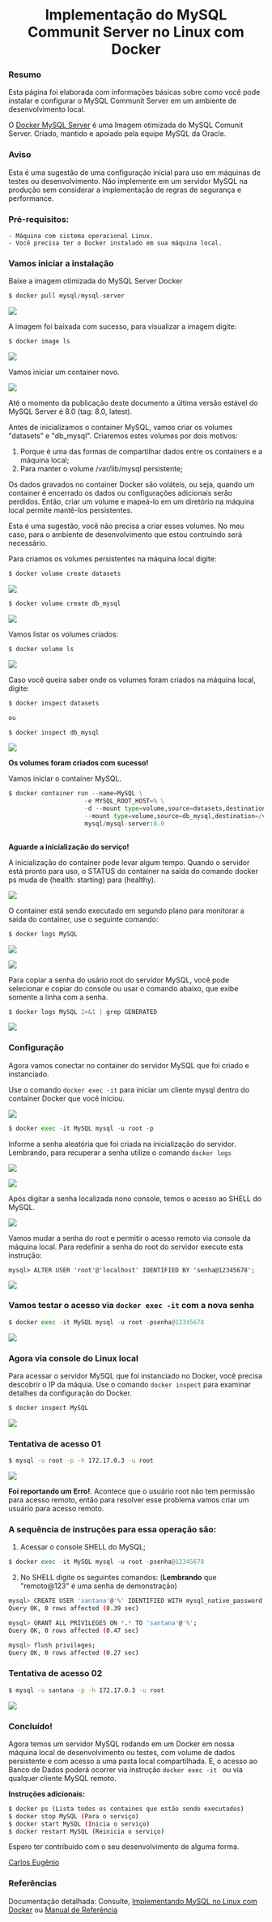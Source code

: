 # <center>Implementação do MySQL Communit Server no Linux com Docker</center>


### Resumo


Esta página foi elaborada com informações básicas sobre como você pode instalar e configurar o MySQL Communit Server em um ambiente de desenvolvimento local.


O [Docker MySQL Server](https://hub.docker.com/r/mysql/mysql-server) é uma Imagem otimizada do MySQL Comunit Server. Criado, mantido e apoiado pela equipe MySQL da Oracle.


### Aviso

Esta é uma sugestão de uma configuração inicial para uso em máquinas de testes ou desenvolvimento. Não implemente em um servidor MySQL na produção sem considerar a implementação de regras de segurança e performance.



### Pré-requisitos:    

    - Máquina com sistema operacional Linux.
    - Você precisa ter o Docker instalado em sua máquina local.



### Vamos iniciar a instalação


Baixe a imagem otimizada do MySQL Server Docker

<!-- #region -->
```python
$ docker pull mysql/mysql-server
```
<!-- #endregion -->

![](img/docker-pull-mysql-server.png)


A imagem foi baixada com sucesso, para visualizar a imagem digite:

<!-- #region -->
```python
$ docker image ls
```
<!-- #endregion -->

![](img/docker-image-ls.png)


Vamos iniciar um container novo.


![](img/docker-container-run.png)


Até o momento da publicação deste documento a última versão estável do MySQL Server é 8.0 (tag: 8.0, latest).


Antes de inicializamos o container MySQL, vamos criar os volumes "datasets" e "db_mysql". Criaremos estes volumes por dois motivos:

1. Porque é uma das formas de compartilhar dados entre os containers e a máquina local;
2. Para manter o volume /var/lib/mysql persistente; 

Os dados gravados no container Docker são voláteis, ou seja, quando um container é encerrado os dados ou configurações adicionais serão perdidos. Então, criar um volume e mapeá-lo em um diretório na máquina local permite mantê-los persistentes. 

Esta é uma sugestão, você não precisa a criar esses volumes. No meu caso, para o ambiente de desenvolvimento que estou contruindo será necessário.



Para criamos os volumes persistentes na máquina local digite:

<!-- #region -->
```python
$ docker volume create datasets

```

<!-- #endregion -->

![](img/docker-volume-create.png)

<!-- #region -->
```python
$ docker volume create db_mysql

```
<!-- #endregion -->

![](img/docker-volume-create2.png)


Vamos listar os volumes criados:

<!-- #region -->
```python
$ docker volume ls

```
<!-- #endregion -->

![](img/docker-volumes.png)


Caso você queira saber onde os volumes foram criados na máquina local, digite:

<!-- #region -->
```python
$ docker inspect datasets

ou 

$ docker inspect db_mysql

```
<!-- #endregion -->

![](img/docker-inspect.png)


**Os volumes foram criados com sucesso!**


Vamos iniciar o container MySQL.

<!-- #region -->
```python
$ docker container run --name=MySQL \
                     -e MYSQL_ROOT_HOST=% \
                     -d --mount type=volume,source=datasets,destination=/opt/datasets \
                     --mount type=volume,source=db_mysql,destination=/var/lib/mysql  \
                     mysql/mysql-server:8.0
        
```
<!-- #endregion -->

**Aguarde a inicialização do serviço!**


A inicialização do container pode levar algum tempo. Quando o servidor está pronto para uso, o STATUS do container na saída do comando docker ps muda de (health: starting) para (healthy).


![](img/docker-container-run-ps.png)


O container está sendo executado em segundo plano para monitorar a saída do container, use o seguinte comando:

<!-- #region -->
```python
$ docker logs MySQL

```
<!-- #endregion -->

![](img/docker-log-mysql.png)


![](img/docker-logs-mysql.png)


Para copiar a senha do usário root do servidor MySQL, você pode selecionar e copiar do console ou usar o comando abaixo, que exibe somente a linha com a senha.

<!-- #region -->
```python
$ docker logs MySQL 2>&1 | grep GENERATED
```
<!-- #endregion -->

![](img/docker-logs-senha.png)


### Configuração


Agora vamos conectar no container do servidor MySQL que foi criado e instanciado.


Use o comando ``` docker exec -it ``` para iniciar um cliente mysql dentro do container Docker que você iniciou.


![](img/docker-exec-it.png)

<!-- #region -->
```python
$ docker exec -it MySQL mysql -u root -p
```
<!-- #endregion -->

Informe a senha aleatória que foi criada na inicialização do servidor. Lembrando, para recuperar a senha utilize o comando ``` docker logs ```


![](img/docker-log-senha-mysql.png)


![](img/docker-exec-it-root.png)


Após digitar a senha localizada nono console, temos o acesso ao SHELL do MySQL.


![](img/mysql.png)


Vamos mudar a senha do root e permitir o acesso remoto via console da máquina local. Para  redefinir a senha do root do servidor execute esta instrução:


```mysql 
mysql> ALTER USER 'root'@'localhost' IDENTIFIED BY 'senha@12345678';
``` 


![](img/alter-user1.png)


### Vamos testar o acesso via ``` docker exec -it ``` com a nova senha

<!-- #region -->
```python 
$ docker exec -it MySQL mysql -u root -psenha@12345678
``` 
<!-- #endregion -->

![](img/docker-exe-mysql-uroot.png)


### Agora via console do Linux local


Para acessar o servidor MySQL que foi instanciado no Docker, você precisa descobrir o IP da máquia. Use o comando ``` docker inspect ``` para examinar detalhes da configuração do Docker.

<!-- #region -->
```python 
$ docker inspect MySQL
```
<!-- #endregion -->

![](img/ip-addr.png)


### Tentativa de acesso 01 

<!-- #region -->
```bash 
$ mysql -u root -p -h 172.17.0.3 -u root
``` 
<!-- #endregion -->

![](img/erro1.png)


**Foi reportando um Erro!**. Acontece que o usuário root não tem permissão para acesso remoto, então para resolver esse problema vamos criar um usuário para acesso remoto.


### A sequência de instruções para essa operação são:


1. Acessar o console SHELL do MySQL;

<!-- #region -->
```python 
$ docker exec -it MySQL mysql -u root -psenha@12345678
``` 
<!-- #endregion -->

2. No SHELL digite os seguintes comandos: (**Lembrando** que "remoto@123" é uma senha de demonstração)

<!-- #region -->
```bash 
mysql> CREATE USER 'santana'@'%' IDENTIFIED WITH mysql_native_password BY 'remoto@123';
Query OK, 0 rows affected (0.39 sec)

mysql> GRANT ALL PRIVILEGES ON *.* TO 'santana'@'%';
Query OK, 0 rows affected (0.47 sec)

mysql> flush privileges;
Query OK, 0 rows affected (0.27 sec)
```
<!-- #endregion -->

### Tentativa de acesso 02

<!-- #region -->
```bash 
$ mysql -u santana -p -h 172.17.0.3 -u root
``` 
<!-- #endregion -->

![](img/mysql-h.png)


### Concluído!

Agora temos um servidor MySQL rodando em um Docker em nossa máquina local de desenvolvimento ou testes, com volume de dados persistente e com acesso a uma pasta local compartilhada. E, o acesso ao Banco de Dados poderá ocorrer via instrução ```docker exec -it ``` ou via qualquer cliente MySQL remoto.



**Instruções adicionais:**

<!-- #region -->
```bash 
$ docker ps (Lista todos os containes que estão sendo executados)
$ docker stop MySQL (Para o serviço)
$ docker start MySQL (Inicia o serviço)
$ docker restart MySQL (Reinicia o serviço)

``` 
<!-- #endregion -->

Espero ter contribuido com o seu desenvolvimento de alguma forma.


[Carlos Eugênio](https://carlosemsantana.github.io/) 


### Referências


Documentação detalhada: Consulte, [Implementando MySQL no Linux com Docker](https://dev.mysql.com/doc/refman/8.0/en/linux-installation-docker.html) ou [Manual de Referência](https://dev.mysql.com/doc/refman/8.0/en/)

```python

```
